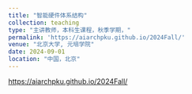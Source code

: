 ```yaml
---
title: "智能硬件体系结构"
collection: teaching
type: "主讲教师，本科生课程，秋季学期，"
permalink: 'https://aiarchpku.github.io/2024Fall/'
venue: "北京大学, 元培学院"
date: 2024-09-01
location: "中国，北京"
---
```


https://aiarchpku.github.io/2024Fall/
